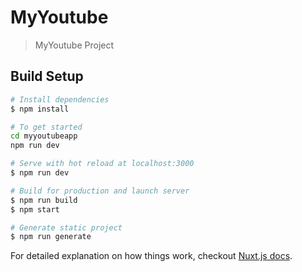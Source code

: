 # MyYoutube

> MyYoutube Project

## Build Setup

``` bash
# Install dependencies
$ npm install

# To get started
cd myyoutubeapp
npm run dev

# Serve with hot reload at localhost:3000
$ npm run dev

# Build for production and launch server
$ npm run build
$ npm start

# Generate static project
$ npm run generate
```

For detailed explanation on how things work, checkout [Nuxt.js docs](https://nuxtjs.org).